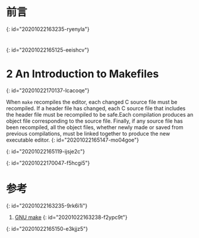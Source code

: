 # 前言
{: id="20201022163235-ryenyla"}

# 
{: id="20201022165125-eeishcv"}

# 2 An Introduction to Makefiles
{: id="20201022170137-lcacoqe"}

When `make` recompiles the editor, each changed C source file must be recompiled. If a header file has changed, each C source file that includes the header file must be recompiled to be safe.Each compilation produces an object file corresponding to the source file. Finally, if any source file has been recompiled, all the object files, whether newly made or saved from previous compilations, must be linked together to produce the new executable editor.
{: id="20201022165147-mo04goe"}

{: id="20201022165119-ijsje2c"}

{: id="20201022170047-f5hcgi5"}

# 参考
{: id="20201022163235-9rk6i1i"}

1. [GNU make](https://www.gnu.org/software/make/manual/make.html)
{: id="20201022163238-f2ypc9t"}

{: id="20201022165150-e3kjjz5"}
